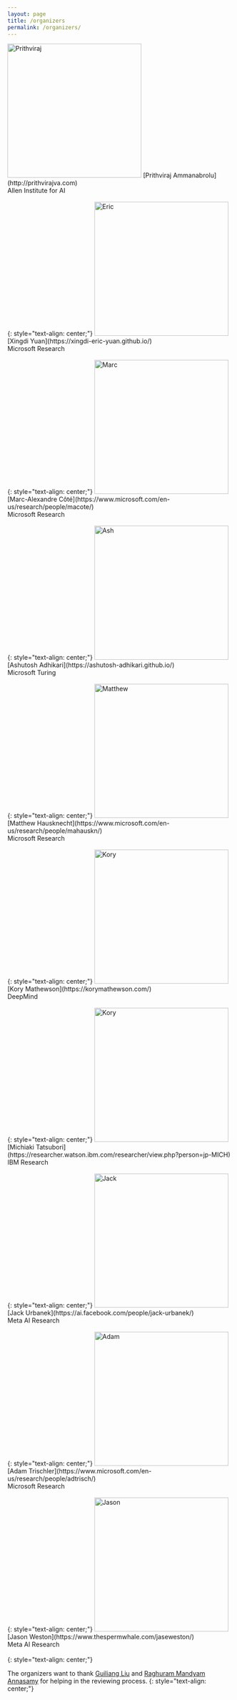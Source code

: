 ```yaml
---
layout: page
title: /organizers
permalink: /organizers/
---
```



<img src="https://wordplay-workshop.github.io/img/raj.jpg" alt="Prithviraj" width="300">
[Prithviraj Ammanabrolu](http://prithvirajva.com)<br>Allen Institute for AI <br><br>
{: style="text-align: center;"}

<img src="https://wordplay-workshop.github.io/img/eric.jpg" alt="Eric" width="300">
[Xingdi Yuan](https://xingdi-eric-yuan.github.io/)<br>Microsoft Research <br><br>
{: style="text-align: center;"}

<img src="https://wordplay-workshop.github.io/img/marc.jpg" alt="Marc" width="300">
[Marc-Alexandre Côté](https://www.microsoft.com/en-us/research/people/macote/)<br>Microsoft Research <br><br>
{: style="text-align: center;"}

<img src="https://wordplay-workshop.github.io/img/ash.jpg" alt="Ash" width="300">
[Ashutosh Adhikari](https://ashutosh-adhikari.github.io/)<br>Microsoft Turing <br><br>
{: style="text-align: center;"}

<img src="https://wordplay-workshop.github.io/img/matthew.png" alt="Matthew" width="300">
[Matthew Hausknecht](https://www.microsoft.com/en-us/research/people/mahauskn/)<br>Microsoft Research <br><br>
{: style="text-align: center;"}

<img src="https://wordplay-workshop.github.io/img/kory.jpg" alt="Kory" width="300">
[Kory Mathewson](https://korymathewson.com/)<br>DeepMind <br><br>
{: style="text-align: center;"}

<img src="https://wordplay-workshop.github.io/img/michiaki.jpg" alt="Kory" width="300">
[Michiaki Tatsubori](https://researcher.watson.ibm.com/researcher/view.php?person=jp-MICH)<br>IBM Research <br><br>
{: style="text-align: center;"}

<img src="https://wordplay-workshop.github.io/img/jack.jpg" alt="Jack" width="300">
[Jack Urbanek](https://ai.facebook.com/people/jack-urbanek/)<br>Meta AI Research <br><br>
{: style="text-align: center;"}

<img src="https://wordplay-workshop.github.io/img/adam.jpg" alt="Adam" width="300">
[Adam Trischler](https://www.microsoft.com/en-us/research/people/adtrisch/)<br>Microsoft Research <br><br>
{: style="text-align: center;"}

<img src="https://wordplay-workshop.github.io/img/jason.jpg" alt="Jason" width="300">
[Jason Weston](https://www.thespermwhale.com/jaseweston/)<br>Meta AI Research <br><br>
{: style="text-align: center;"}

The organizers want to thank [Guiliang Liu](http://guiliang.me/) and [Raghuram Mandyam Annasamy](https://www.linkedin.com/in/maraghuram/) for helping in the reviewing process.
{: style="text-align: center;"}